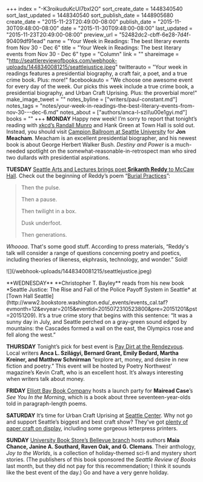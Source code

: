+++
index = "-K3roikuduKcUI7bxI2O"
sort_create_date = 1448340540
sort_last_updated = 1448340540
sort_publish_date = 1448905680
create_date = "2015-11-23T20:49:00-08:00"
publish_date = "2015-11-30T09:48:00-08:00"
date = "2015-11-30T09:48:00-08:00"
last_updated = "2015-11-23T20:49:00-08:00"
preview_url = "52482dc2-cbff-6e28-7d4f-90409df91ead"
name = "Your Week in Readings: The best literary events from Nov 30 - Dec 6"
title = "Your Week in Readings: The best literary events from Nov 30 - Dec 6"
type = "Column"
link = ""
shareimage = "http://seattlereviewofbooks.com/webhook-uploads/1448340081215/seattlejustice.jpeg"
twitterauto = "Your week in readings features a presidential biography, a craft fair, a poet, and a true crime book. Plus: more!"
facebookauto = "We choose one awesome event for every day of the week. Our picks this week include a true crime book, a presidential biography, and Urban Craft Uprising. Plus: the proverbial more!"
make_image_tweet = ""
notes_byline = ["writers/paul-constant.md"]
notes_tags = "notes/your-week-in-readings-the-best-literary-events-from-nov-30---dec-6.md"
notes_about = ["authors/anca-l-szil\u00e1gyi.md"]
books = ""
+++
**MONDAY** Happy new week! I’m sorry to report that tonight’s reading with [xkcd’s Randall Munro](http://xkcd.com/thing-explainer/) and Hank Green at Town Hall is sold out.  Instead, you should visit [Campion Ballroom at Seattle University](https://townhallseattle.org/event/jon-meacham/) for **Jon Meacham**. Meacham is an excellent presidential biographer, and his newest book is about George Herbert Walker Bush. *Destiny and Power* is a much-needed spotlight on the somewhat-reasonable-in-retrospect man who sired two dullards with presidential aspirations.

**TUESDAY** [Seattle Arts and Lectures brings poet **Srikanth Reddy** to McCaw Hall](https://www.facebook.com/events/1599585120307364/). Check out the beginning of Reddy’s poem “[Burial Practices](http://www.poetryfoundation.org/poem/239674)”:

<blockquote><p>Then the pulse.</p>
<p>Then a pause.</p>
<p>Then twilight in a box.</p>
<p>Dusk underfoot.</p>
<p>Then generations.</p></blockquote>

*Whoooa*. That's some good stuff. According to press materials, “Reddy's talk will consider a range of questions concerning poetry and poetics, including theories of likeness, ekphrasis, technology, and wonder.” Sold!

<p class="image-left">![](/webhook-uploads/1448340081215/seattlejustice.jpeg)</p>**WEDNESDAY** **Christopher T. Bayley** reads from his new book *Seattle Justice: The Rise and Fall of the Police Payoff System in Seattle* at [Town Hall Seattle](http://www2.bookstore.washington.edu/_events/events_cal.taf?evmonth=12&evyear=2015&eventid=2015072310523800&pre=20151201&pst=20151209). It’s a true crime story that begins with this sentence: “It was a sunny day in July, and Seattle perched on a gray-green sound edged by mountains: the Cascades formed a wall on the east, the Olympics rose and fell along the west.”

**THURSDAY** Tonight’s pick for best event is [Pay Dirt at the Rendezvous](https://www.facebook.com/events/893639400671100/). Local writers **Anca L. Szilágyi, Bernard Grant, Emily Bedard, Martha Kreiner, and Matthew Schnirman** “explore art, money, and desire in new fiction and poetry.” This event will be hosted by Poetry Northwest’ magazine’s Kevin Craft, who is an excellent host. It’s always interesting when writers talk about money.

**FRIDAY** [Elliott Bay Book Company](https://www.facebook.com/events/1128762327141885/) hosts a launch party for **Mairead Case**’s *See You In the Morning*, which is a book about three seventeen-year-olds told in paragraph-length poems. 

**SATURDAY** It’s time for Urban Craft Uprising at [Seattle Center](http://www.urbancraftuprising.com/). Why not go and support Seattle’s biggest and best craft show? They’ve got [plenty of paper craft on display](http://www.urbancraftuprising.com/winter-2015/#paper-goods), including some gorgeous letterpress printers.

**SUNDAY** [University Book Store’s Bellevue branch](http://www2.bookstore.washington.edu/_events/events_cal.taf?evmonth=12&evyear=2015&eventid=2015082516141200&pre=20151201&pst=20151209) hosts authors **Maia Chance, Janine A. Southard, Raven Oak, and G. Clemans**. Their anthology,  *Joy to the Worlds*, is a collection of holiday-themed sci-fi and mystery short stories. (The publishers of this book sponsored the *Seattle Review of Books* last month, but they did not pay for this recommendation; I think it sounds like the best event of the day.) Go and have a very genre holiday.